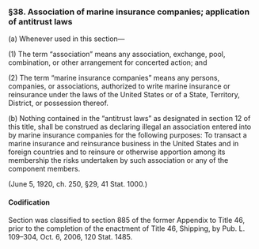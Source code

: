 ### §38. Association of marine insurance companies; application of antitrust laws ###

(a) Whenever used in this section—

(1) The term “association” means any association, exchange, pool, combination, or other arrangement for concerted action; and

(2) The term “marine insurance companies” means any persons, companies, or associations, authorized to write marine insurance or reinsurance under the laws of the United States or of a State, Territory, District, or possession thereof.

(b) Nothing contained in the “antitrust laws” as designated in section 12 of this title, shall be construed as declaring illegal an association entered into by marine insurance companies for the following purposes: To transact a marine insurance and reinsurance business in the United States and in foreign countries and to reinsure or otherwise apportion among its membership the risks undertaken by such association or any of the component members.

(June 5, 1920, ch. 250, §29, 41 Stat. 1000.)

#### Codification ####

Section was classified to section 885 of the former Appendix to Title 46, prior to the completion of the enactment of Title 46, Shipping, by Pub. L. 109–304, Oct. 6, 2006, 120 Stat. 1485.